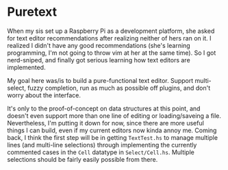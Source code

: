 # Puretext

When my sis set up a Raspberry Pi as a development platform, she asked for text editor recommendations after realizing neither of hers ran on it.
I realized I didn't have any good recommendations (she's learning programming, I'm not going to throw vim at her at the same time).
So I got nerd-sniped, and finally got serious learning how text editors are implemented.

My goal here was/is to build a pure-functional text editor.
Support multi-select, fuzzy completion, run as much as possible off plugins, and don't worry about the interface.

It's only to the proof-of-concept on data structures at this point, and doesn't even support more than one line of editing or loading/saveing a file.
Nevertheless, I'm putting it down for now, since there are more useful things I can build, even if my current editors now kinda annoy me.
Coming back, I think the first step will be in getting `TextTest.hs` to manage multiple lines (and multi-line selections) through
implementing the currently commented cases in the `Cell` datatype in `Select/Cell.hs`.
Multiple selections should be fairly easily possible from there.

